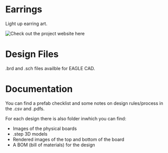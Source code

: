 # Earrings
Light up earring art.

![Check out the project website here](https://funkonaut.github.io/project_doc/)

# Design Files
.brd and .sch files availble for EAGLE CAD. 

# Documentation
You can find a prefab checklist and some notes on design rules/process in the .csv and .pdfs. 

For each design there is also folder inwhich you can find:
- Images of the physical boards
- .step 3D models
- Rendered images of the top and bottom of the board
- A BOM (bill of materials) for the design



